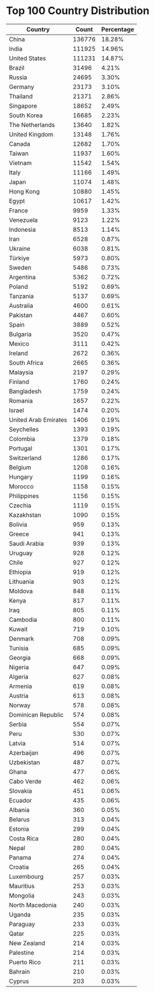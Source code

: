 # Top 100 Country Distribution
| Country | Count | Percentage |
|----|----|----|
| China | 136776 | 18.28% |
| India | 111925 | 14.96% |
| United States | 111231 | 14.87% |
| Brazil | 31496 | 4.21% |
| Russia | 24695 | 3.30% |
| Germany | 23173 | 3.10% |
| Thailand | 21371 | 2.86% |
| Singapore | 18652 | 2.49% |
| South Korea | 16685 | 2.23% |
| The Netherlands | 13640 | 1.82% |
| United Kingdom | 13148 | 1.76% |
| Canada | 12682 | 1.70% |
| Taiwan | 11937 | 1.60% |
| Vietnam | 11542 | 1.54% |
| Italy | 11166 | 1.49% |
| Japan | 11074 | 1.48% |
| Hong Kong | 10880 | 1.45% |
| Egypt | 10617 | 1.42% |
| France | 9959 | 1.33% |
| Venezuela | 9123 | 1.22% |
| Indonesia | 8513 | 1.14% |
| Iran | 6528 | 0.87% |
| Ukraine | 6038 | 0.81% |
| Türkiye | 5973 | 0.80% |
| Sweden | 5486 | 0.73% |
| Argentina | 5362 | 0.72% |
| Poland | 5192 | 0.69% |
| Tanzania | 5137 | 0.69% |
| Australia | 4600 | 0.61% |
| Pakistan | 4467 | 0.60% |
| Spain | 3889 | 0.52% |
| Bulgaria | 3520 | 0.47% |
| Mexico | 3111 | 0.42% |
| Ireland | 2672 | 0.36% |
| South Africa | 2665 | 0.36% |
| Malaysia | 2197 | 0.29% |
| Finland | 1760 | 0.24% |
| Bangladesh | 1759 | 0.24% |
| Romania | 1657 | 0.22% |
| Israel | 1474 | 0.20% |
| United Arab Emirates | 1406 | 0.19% |
| Seychelles | 1393 | 0.19% |
| Colombia | 1379 | 0.18% |
| Portugal | 1301 | 0.17% |
| Switzerland | 1286 | 0.17% |
| Belgium | 1208 | 0.16% |
| Hungary | 1199 | 0.16% |
| Morocco | 1158 | 0.15% |
| Philippines | 1156 | 0.15% |
| Czechia | 1119 | 0.15% |
| Kazakhstan | 1090 | 0.15% |
| Bolivia | 959 | 0.13% |
| Greece | 941 | 0.13% |
| Saudi Arabia | 939 | 0.13% |
| Uruguay | 928 | 0.12% |
| Chile | 927 | 0.12% |
| Ethiopia | 919 | 0.12% |
| Lithuania | 903 | 0.12% |
| Moldova | 848 | 0.11% |
| Kenya | 817 | 0.11% |
| Iraq | 805 | 0.11% |
| Cambodia | 800 | 0.11% |
| Kuwait | 719 | 0.10% |
| Denmark | 708 | 0.09% |
| Tunisia | 685 | 0.09% |
| Georgia | 668 | 0.09% |
| Nigeria | 647 | 0.09% |
| Algeria | 627 | 0.08% |
| Armenia | 619 | 0.08% |
| Austria | 613 | 0.08% |
| Norway | 578 | 0.08% |
| Dominican Republic | 574 | 0.08% |
| Serbia | 554 | 0.07% |
| Peru | 530 | 0.07% |
| Latvia | 514 | 0.07% |
| Azerbaijan | 496 | 0.07% |
| Uzbekistan | 487 | 0.07% |
| Ghana | 477 | 0.06% |
| Cabo Verde | 462 | 0.06% |
| Slovakia | 451 | 0.06% |
| Ecuador | 435 | 0.06% |
| Albania | 360 | 0.05% |
| Belarus | 313 | 0.04% |
| Estonia | 299 | 0.04% |
| Costa Rica | 280 | 0.04% |
| Nepal | 280 | 0.04% |
| Panama | 274 | 0.04% |
| Croatia | 265 | 0.04% |
| Luxembourg | 257 | 0.03% |
| Mauritius | 253 | 0.03% |
| Mongolia | 243 | 0.03% |
| North Macedonia | 240 | 0.03% |
| Uganda | 235 | 0.03% |
| Paraguay | 233 | 0.03% |
| Qatar | 225 | 0.03% |
| New Zealand | 214 | 0.03% |
| Palestine | 214 | 0.03% |
| Puerto Rico | 211 | 0.03% |
| Bahrain | 210 | 0.03% |
| Cyprus | 203 | 0.03% |
